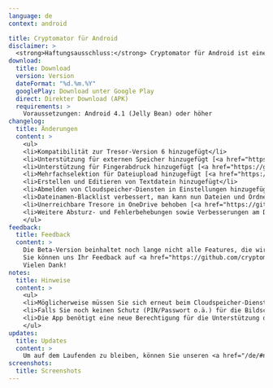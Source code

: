 ```yaml
---
language: de
context: android

title: Cryptomator für Android
disclaimer: >
  <strong>Haftungsausschluss:</strong> Cryptomator für Android ist eine Beta-Software. Durch das Herunterladen von Cryptomator, stimmen Sie zu, Cryptomator nur für Testzwecke mit wiederherstellbaren Daten zu verwenden. Die Entwickler von Cryptomator haften nicht für Verluste oder Schäden an Ihren Daten.
download:
  title: Download
  version: Version
  dateFormat: "%d.%m.%Y"
  googlePlay: Download unter Google Play
  direct: Direkter Download (APK)
  requirements: >
    Voraussetzungen: Android 4.1 (Jelly Bean) oder höher
changelog:
  title: Änderungen
  content: >
    <ul>
    <li>Kompatibilität zur Tresor-Version 6 hinzugefügt</li>
    <li>Unterstützung für externen Speicher hinzugefügt [<a href="https://github.com/cryptomator/cryptomator-android/issues/50" target="_blank">#50</a>]</li>
    <li>Unterstützung für Fingerabdruck hinzugefügt [<a href="https://github.com/cryptomator/cryptomator-android/issues/14" target="_blank">#14</a>]</li>
    <li>Mehrfachselektion für Dateiupload hinzugefügt [<a href="https://github.com/cryptomator/cryptomator-android/issues/30" target="_blank">#30</a>]</li>
    <li>Erstellen und Editieren von Textdatein hinzugefügt</li>
    <li>Abmelden von Cloudspeicher-Diensten in Einstellungen hinzugefügt</li>
    <li>Dateinamen-Blacklist verbessert, man kann nun Dateien und Ordner sehen, die mit einem Punkt "." beginnen [<a href="https://github.com/cryptomator/cryptomator-android/issues/60" target="_blank">#60</a>]</li>
    <li>Unerreichbare Tresore in OneDrive behoben [<a href="https://github.com/cryptomator/cryptomator-android/issues/55" target="_blank">#55</a>]</li>
    <li>Weitere Absturz- und Fehlerbehebungen sowie Verbesserungen am Design und Performance</li>
    </ul>
feedback:
  title: Feedback
  content: >
    Die Beta-Version beinhaltet noch lange nicht alle Features, die wir für die finale Version vorgesehen haben, und hat uns bekannte Bugs, aber wir sind trotzdem offen für Vorschläge und natürlich Fehlerberichte.<br/>
    Sie können uns Ihr Feedback auf <a href="https://github.com/cryptomator/cryptomator-android" target="_blank">GitHub</a> mitteilen. Bitte lesen Sie unsere <a href="https://github.com/cryptomator/cryptomator-android/blob/master/CONTRIBUTING.md" target="_blank">Contribution Guidelines</a> sorgfältig durch. :cat:<br/>
    Vielen Dank!
notes:
  title: Hinweise
  content: >
    <ul>
    <li>Möglicherweise müssen Sie sich erneut beim Cloudspeicher-Dienst anmelden.</li>
    <li>Falls Sie noch keinen Schutz (PIN/Passwort o.ä.) für die Bildschirmsperre eingerichtet haben, werden Sie in der App dazu aufgefordert.</li>
    <li>Die App benötigt eine neue Berechtigung für die Unterstützung des Fingerabdrucks.</li>
    </ul>
updates:
  title: Updates
  content: >
    Um auf dem Laufenden zu bleiben, können Sie unseren <a href="/de/#newsletter">Newsletter</a> abonnieren oder diese Seite gelegentlich besuchen.
screenshots:
  title: Screenshots
---
```

